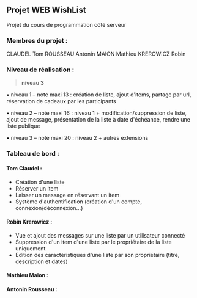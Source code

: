 ## Projet WEB WishList
Projet du cours de programmation côté serveur 

### Membres du projet :
CLAUDEL Tom
ROUSSEAU Antonin
MAION Mathieu
KREROWICZ Robin

### Niveau de réalisation : 

> **niveau 3**

• niveau 1 – note maxi 13 : création de liste, ajout d'items, partage par url, réservation de
cadeaux par les participants

• niveau 2 – note maxi 16 : niveau 1 + modification/suppression de liste, ajout de message,
présentation de la liste à date d'échéance, rendre une liste publique

• niveau 3 – note maxi 20 : niveau 2 + autres extensions

### Tableau de bord :

#### Tom Claudel : 
  - Création d'une liste
  - Réserver un item
  - Laisser un message en réservant un item
  - Système d'authentification (création d'un compte, connexion/déconnexion...)

#### Robin Krerowicz :
  - Vue et ajout des messages sur une liste par un utilisateur connecté
  - Suppression d'un item d'une liste par le propriétaire de la liste uniquement
  - Edition des caractèristiques d'une liste par son propriétaire (titre, description et dates)

#### Mathieu Maion :

#### Antonin Rousseau :
